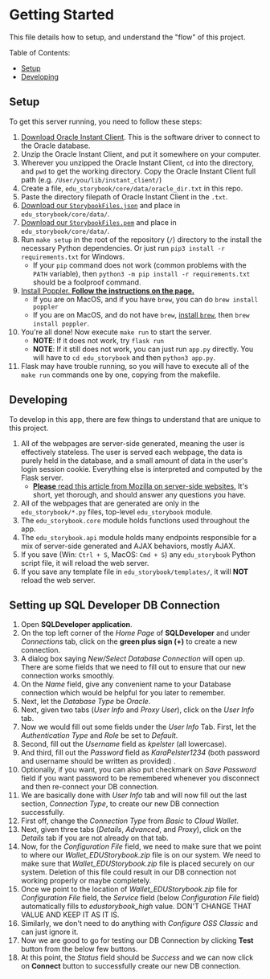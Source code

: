 # Getting Started

This file details how to setup, and understand the "flow" of this project.

Table of Contents:
 - [Setup](#setup)
 - [Developing](#developing)

## Setup

To get this server running, you need to follow these steps:

 1. [Download Oracle Instant Client](https://www.oracle.com/database/technologies/instant-client/downloads.html).  This is the software driver to connect to the Oracle database.
 2. Unzip the Oracle Instant Client, and put it somewhere on your computer.
 3. Wherever you unzipped the Oracle Instant Client, `cd` into the directory, and `pwd` to get the working directory.  Copy the Oracle Instant Client full path (e.g. `/User/you/lib/instant_client/`)
 4. Create a file, `edu_storybook/core/data/oracle_dir.txt` in this repo.
 5. Paste the directory filepath of Oracle Instant Client in the `.txt`.
 6. [Download our `StorybookFiles.json`](https://drive.google.com/file/d/1HVrLbauaq_3jEqMXVs9yUFw0UIGSiPDP/view?usp=sharing) and place in `edu_storybook/core/data/`.
 7. [Download our `StorybookFiles.pem`](https://drive.google.com/file/d/14r0GyoITrOjcbVH_RaezkB8TL7gzBTfR/view?usp=sharing) and place in `edu_storybook/core/data/`.
 8. Run `make setup` in the root of the repository (`/`) directory to the install the necessary Python dependencies.  Or just run `pip3 install -r requirements.txt` for Windows.
    - If your `pip` command does not work (common problems with the `PATH` variable), then `python3 -m pip install -r requirements.txt` should be a foolproof command.
 9. [Install Poppler. **Follow the instructions on the page.**](https://pdf2image.readthedocs.io/en/latest/installation.html)
    - If you are on MacOS, and if you have `brew`, you can do `brew install poppler`
    - If you are on MacOS, and do not have `brew`, [install `brew`](https://brew.sh/), then `brew install poppler`.
 9. You're all done!  Now execute `make run` to start the server.
    - **NOTE**: If it does not work, try `flask run`
    - **NOTE**: If it still does not work, you can just run `app.py` directly. You will have to `cd edu_storybook` and then `python3 app.py`.
 10. Flask may have trouble running, so you will have to execute all of the `make run` commands one by one, copying from the makefile.

## Developing

To develop in this app, there are few things to understand that are unique to this project.

 1. All of the webpages are server-side generated, meaning the user is effectively stateless. The user is served each webpage, the data is purely held in the database, and a small amount of data in the user's login session cookie. Everything else is interpreted and computed by the Flask server.
    - [**Please** read this article from Mozilla on server-side websites.](https://developer.mozilla.org/en-US/docs/Learn/Server-side/First_steps/Introduction) It's short, yet thorough, and should answer any questions you have.
 2. All of the webpages that are generated are only in the `edu_storybook/*.py` files, top-level `edu_storybook` module.
 3. The `edu_storybook.core` module holds functions used throughout the app.
 4. The `edu_storybook.api` module holds many endpoints responsible for a mix of server-side generated and AJAX behaviors, mostly AJAX.
 5. If you save (Win: `Ctrl + S`, MacOS: `Cmd + S`) any `edu_storybook` Python script file, it will reload the web server.
 6. If you save any template file in `edu_storybook/templates/`, it will **NOT** reload the web server.

 ## Setting up SQL Developer DB Connection

 1. Open **SQLDeveloper application**.
 2. On the top left corner of the *Home Page* of **SQLDeveloper** and under *Connections* tab, click on the **green plus sign (+)** to create a new connection.
 3. A dialog box saying *New/Select Database Connection* will open up. There are some fields that we need to fill out to ensure that our new connection works smoothly.
 4. On the *Name* field, give any convenient name to your Database connection which would be helpful for you later to remember.
 5. Next, let the *Database Type* be *Oracle*. 
 6. Next, given two tabs (*User Info* and *Proxy User*), click on the *User Info* tab.
 7. Now we would fill out some fields under the *User Info* Tab. First, let the *Authentication Type* and *Role* be set to *Default*.
 8. Second, fill out the *Username* field as *kpelster* (all lowercase).
 9. And third, fill out the *Password* field as *KaraPelster1234* (both password and username should be written as provided) .
 10. Optionally, if you want, you can also put checkmark on *Save Password* field if you want password to be remembered whenever you disconnect and then re-connect your DB connection. 
 11. We are basically done with *User Info* tab and will now fill out the last section, *Connection Type*, to create our new DB connection successfully.
 12. First off, change the *Connection Type* from *Basic* to *Cloud Wallet*. 
 13. Next, given three tabs (*Details*, *Advanced*, and *Proxy*), click on the *Details* tab if you are not already on that tab.
 14. Now, for the *Configuration File* field, we need to make sure that we point to where our *Wallet_EDUStorybook.zip* file is on our system. We need to make sure that *Wallet_EDUStorybook.zip* file is placed securely on our system. Deletion of this file could result in our DB connection not working properly or maybe completely. 
 15. Once we point to the location of *Wallet_EDUStorybook.zip* file for *Configuration File* field, the *Service* field (below *Configuration File* field) automatically fills to *edustorybook_high* value. DON'T CHANGE THAT VALUE AND KEEP IT AS IT IS.
 16. Similarly, we don't need to do anything with *Configure OSS Classic* and can just ignore it.
 17. Now we are good to go for testing our DB Connection by clicking **Test** button from the below few buttons.
 18. At this point, the *Status* field should be *Success* and we can now click on **Connect** button to successfully create our new DB connection.